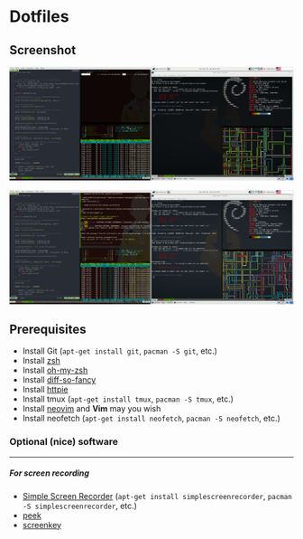 # Dotfiles

## Screenshot

![desktop screenshot][screenshot-1]

![desktop screenshot][screenshot-2]

## Prerequisites
* Install Git (`apt-get install git`, `pacman -S git`, etc.)
* Install [zsh]
* Install [oh-my-zsh]
* Install [diff-so-fancy]
* Install [httpie]
* Install tmux (`apt-get install tmux`, `pacman -S tmux`, etc.)
* Install [neovim] and **Vim** may you wish
* Install neofetch (`apt-get install neofetch`, `pacman -S neofetch`, etc.)

### Optional (nice) software
-----

##### For screen recording
* [Simple Screen Recorder][simple-screen-recorder] (`apt-get install simplescreenrecorder`, `pacman -S simplescreenrecorder`, etc.)
* [peek]
* [screenkey]

[diff-so-fancy]: https://github.com/so-fancy/diff-so-fancy
[httpie]: https://github.com/jakubroztocil/httpie#installation
[neovim]: https://github.com/neovim/neovim/wiki/Installing-Neovim#linux
[oh-my-zsh]: https://github.com/robbyrussell/oh-my-zsh#basic-installation
[peek]: https://github.com/phw/peek
[screenkey]: https://github.com/wavexx/screenkey
[simple-screen-recorder]: http://www.maartenbaert.be/simplescreenrecorder/
[zsh]: https://github.com/robbyrussell/oh-my-zsh/wiki/Installing-ZSH

[screenshot-1]: https://raw.githubusercontent.com/Charliiee/dotfiles/master/Screenshot-1.png "Workspace Screenshot"
[screenshot-2]: https://raw.githubusercontent.com/Charliiee/dotfiles/master/Screenshot-2.png "Workspace Screenshot 2"
